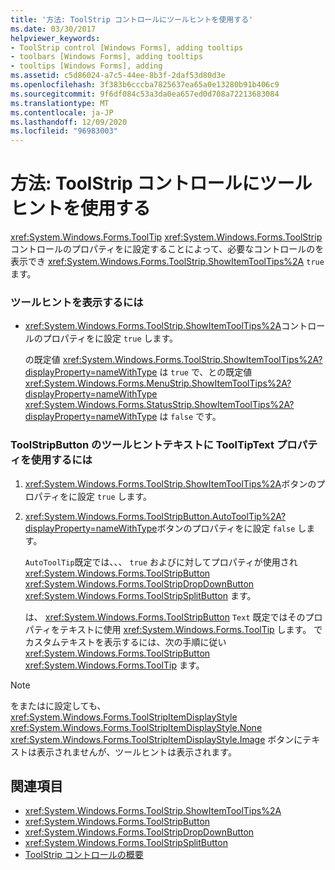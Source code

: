```yaml
---
title: '方法: ToolStrip コントロールにツールヒントを使用する'
ms.date: 03/30/2017
helpviewer_keywords:
- ToolStrip control [Windows Forms], adding tooltips
- toolbars [Windows Forms], adding tooltips
- tooltips [Windows Forms], adding
ms.assetid: c5d86024-a7c5-44ee-8b3f-2daf53d80d3e
ms.openlocfilehash: 3f383b6cccba7825637ea65a0e13280b91b406c9
ms.sourcegitcommit: 9f6df084c53a3da0ea657ed0d708a72213683084
ms.translationtype: MT
ms.contentlocale: ja-JP
ms.lasthandoff: 12/09/2020
ms.locfileid: "96983003"
---
```

# <a name="how-to-use-tooltips-in-toolstrip-controls"></a>方法: ToolStrip コントロールにツールヒントを使用する
<xref:System.Windows.Forms.ToolTip> <xref:System.Windows.Forms.ToolStrip> コントロールのプロパティをに設定することによって、必要なコントロールのを表示でき <xref:System.Windows.Forms.ToolStrip.ShowItemToolTips%2A> `true` ます。  
  
### <a name="to-display-a-tooltip"></a>ツールヒントを表示するには  
  
- <xref:System.Windows.Forms.ToolStrip.ShowItemToolTips%2A>コントロールのプロパティをに設定 `true` します。  
  
     の既定値 <xref:System.Windows.Forms.ToolStrip.ShowItemToolTips%2A?displayProperty=nameWithType> は `true` で、との既定値 <xref:System.Windows.Forms.MenuStrip.ShowItemToolTips%2A?displayProperty=nameWithType> <xref:System.Windows.Forms.StatusStrip.ShowItemToolTips%2A?displayProperty=nameWithType> は `false` です。  
  
### <a name="to-use-the-tooltiptext-property-for-the-tooltip-text-of-a-toolstripbutton"></a>ToolStripButton のツールヒントテキストに ToolTipText プロパティを使用するには  
  
1. <xref:System.Windows.Forms.ToolStrip.ShowItemToolTips%2A>ボタンのプロパティをに設定 `true` します。  
  
2. <xref:System.Windows.Forms.ToolStripButton.AutoToolTip%2A?displayProperty=nameWithType>ボタンのプロパティをに設定 `false` します。  
  
     `AutoToolTip`既定では、、、 `true` およびに対してプロパティが使用され <xref:System.Windows.Forms.ToolStripButton> <xref:System.Windows.Forms.ToolStripDropDownButton> <xref:System.Windows.Forms.ToolStripSplitButton> ます。  
  
     は、 <xref:System.Windows.Forms.ToolStripButton> `Text` 既定ではそのプロパティをテキストに使用 <xref:System.Windows.Forms.ToolTip> します。 でカスタムテキストを表示するには、次の手順に従い <xref:System.Windows.Forms.ToolStripButton> <xref:System.Windows.Forms.ToolTip> ます。  
  
> [!NOTE]
> をまたはに設定しても、 <xref:System.Windows.Forms.ToolStripItemDisplayStyle> <xref:System.Windows.Forms.ToolStripItemDisplayStyle.None> <xref:System.Windows.Forms.ToolStripItemDisplayStyle.Image> ボタンにテキストは表示されませんが、ツールヒントは表示されます。  
  
## <a name="see-also"></a>関連項目

- <xref:System.Windows.Forms.ToolStrip.ShowItemToolTips%2A>
- <xref:System.Windows.Forms.ToolStripButton>
- <xref:System.Windows.Forms.ToolStripDropDownButton>
- <xref:System.Windows.Forms.ToolStripSplitButton>
- [ToolStrip コントロールの概要](toolstrip-control-overview-windows-forms.md)
